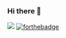 ### Hi there 👋
![](https://komarev.com/ghpvc/?username=ASMAAGT)
[![forthebadge](https://forthebadge.com/images/badges/made-with-java.svg)](https://forthebadge.com)
<!--
**ASMAAGT/ASMAAGT** is a ✨ _special_ ✨ repository because its `README.md` (this file) appears on your GitHub profile.

Here are some ideas to get you started:

- 🔭 I’m currently working on ...
- 🌱 I’m currently learning ...
- 👯 I’m looking to collaborate on ...
- 🤔 I’m looking for help with ...
- 💬 Ask me about ...
- 📫 How to reach me: ...
- 😄 Pronouns: ...
- ⚡ Fun fact: ...
-->

